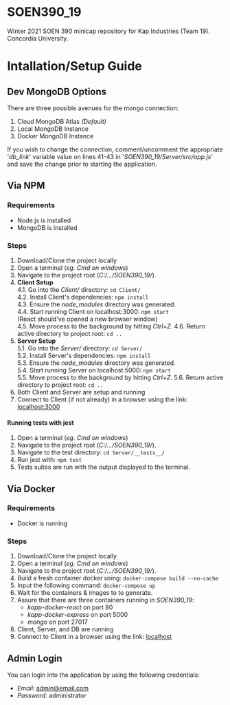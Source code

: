 # SOEN390_19
Winter 2021 SOEN 390 minicap repository for Kap Industries (Team 19).
Concordia University.

# Intallation/Setup Guide
## Dev MongoDB Options
There are three possible avenues for the mongo connection:  
1. Cloud MongoDB Atlas *(Default)*  
2. Local MongoDB Instance  
3. Docker MongoDB Instance  

If you wish to change the connection, comment/uncomment the appropriate '*db_link*' variable value on lines 41-43 in '*SOEN390_19/Server/src/app.js*' and save the change prior to starting the application.

## Via NPM
### Requirements
- Node.js is installed
- MongoDB is installed

### Steps
1. Download/Clone the project locally
2. Open a terminal (*eg. Cmd on windows*)
3. Navigate to the project root (*C:/.../SOEN390_19/*).
4. **Client Setup**  
  4.1. Go into the *Client/* directory: `cd Client/`  
  4.2. Install Client's dependencies: `npm install`  
  4.3. Ensure the *node_modules* directory was generated.  
  4.4. Start running Client on localhost:3000: `npm start`  
  (React should've opened a new browser window)  
  4.5. Move process to the background by hitting *Ctrl+Z*.
  4.6. Return active directory to project root: `cd ..`
5. **Server Setup**  
  5.1. Go into the *Server/* directory: `cd Server/`  
  5.2. Install Server's dependencies: `npm install`  
  5.3. Ensure the *node_modules* directory was generated.  
  5.4. Start running Server on localhost:5000: `npm start`  
  5.5. Move process to the background by hitting *Ctrl+Z*.
  5.6. Return active directory to project root: `cd ..`
6. Both Client and Server are setup and running
7. Connect to Client (if not already) in a browser using the link: [localhost:3000](http://localhost:3000)
#### Running tests with jest
1. Open a terminal (*eg. Cmd on windows*)
2. Navigate to the project root (*C:/.../SOEN390_19/*).
3. Navigate to the test directory: `cd Server/__tests__/`
4. Run jest with: `npm test`
5. Tests suites are run with the output displayed to the terminal.

## Via Docker
### Requirements
- Docker is running
### Steps
1. Download/Clone the project locally  
2. Open a terminal (*eg. Cmd on windows*)  
3. Navigate to the project root (*C:/.../SOEN390_19/*).
4. Build a fresh container docker using: `docker-compose build --no-cache`
5. Input the following command: `docker-compose up`  
6. Wait for the containers & images to to generate.  
7. Assure that there are three containers running in *SOEN390_19*:  
    - *kapp-docker-react* on port 80  
    - *kapp-docker-express* on port 5000  
    - *mongo* on port 27017  
8.  Client, Server, and DB are running  
9. Connect to Client in a browser using the link: [localhost](http://localhost) 

## Admin Login  
You can login into the application by using the following credentials:  
- *Email:* admin@email.com
- *Password:* administrator
